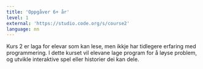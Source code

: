 ```yaml
---
title: 'Oppgåver 6+ år'
level: 1
external: 'https://studio.code.org/s/course2'
language: nn
---
```


Kurs 2 er laga for elevar som kan lese, men ikkje har tidlegere erfaring 
med programmering. I dette kurset vil elevane lage program for å løyse 
problem, og utvikle interaktive spel eller historier dei kan dele.
